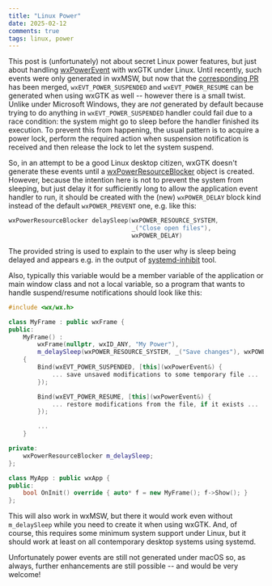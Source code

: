 ```yaml
---
title: "Linux Power"
date: 2025-02-12
comments: true
tags: linux, power
---
```


This post is (unfortunately) not about secret Linux power features, but just
about handling [wxPowerEvent] with wxGTK under Linux. Until recently, such
events were only generated in wxMSW, but now that the [corresponding PR][PR]
has been merged, `wxEVT_POWER_SUSPENDED` and `wxEVT_POWER_RESUME` can be
generated when using wxGTK as well -- however there is a small twist. Unlike
under Microsoft Windows, they are _not_ generated by default because trying to
do anything in `wxEVT_POWER_SUSPENDED` handler could fail due to a race
condition: the system might go to sleep before the handler finished its
execution. To prevent this from happening, the usual pattern is to acquire a
power lock, perform the required action when suspension notification is
received and then release the lock to let the system suspend.

So, in an attempt to be a good Linux desktop citizen, wxGTK doesn't generate
these events until a [wxPowerResourceBlocker] object is created. However,
because the intention here is not to prevent the system from sleeping, but
just delay it for sufficiently long to allow the application event handler to
run, it should be created with the (new) `wxPOWER_DELAY` block kind instead
of the default `wxPOWER_PREVENT` one, e.g. like this:

```cpp
wxPowerResourceBlocker delaySleep(wxPOWER_RESOURCE_SYSTEM,
                                  _("Close open files"),
                                  wxPOWER_DELAY)
```

The provided string is used to explain to the user why is sleep being delayed
and appears e.g. in the output of [systemd-inhibit] tool.

Also, typically this variable would be a member variable of the application or
main window class and not a local variable, so a program that wants to handle
suspend/resume notifications should look like this:

```cpp
#include <wx/wx.h>

class MyFrame : public wxFrame {
public:
    MyFrame() :
        wxFrame(nullptr, wxID_ANY, "My Power"),
        m_delaySleep(wxPOWER_RESOURCE_SYSTEM, _("Save changes"), wxPOWER_DELAY)
    {
        Bind(wxEVT_POWER_SUSPENDED, [this](wxPowerEvent&) {
            ... save unsaved modifications to some temporary file ...
        });

        Bind(wxEVT_POWER_RESUME, [this](wxPowerEvent&) {
            ... restore modifications from the file, if it exists ...
        });

        ...
    }

private:
    wxPowerResourceBlocker m_delaySleep;
};

class MyApp : public wxApp {
public:
    bool OnInit() override { auto* f = new MyFrame(); f->Show(); }
};
```

This will also work in wxMSW, but there it would work even without
`m_delaySleep` while you need to create it when using wxGTK. And, of course,
this requires some minimum system support under Linux, but it should work at
least on all contemporary desktop systems using systemd.

Unfortunately power events are still not generated under macOS so, as always,
further enhancements are still possible -- and would be very welcome!


[wxPowerEvent]: https://docs.wxwidgets.org/latest/classwx_power_event.html
[wxPowerResourceBlocker]: https://docs.wxwidgets.org/latest/classwx_power_resource_blocker.html
[PR]: https://github.com/wxWidgets/wxWidgets/pull/25147
[systemd-inhibit]: https://www.freedesktop.org/software/systemd/man/latest/systemd-inhibit.html
